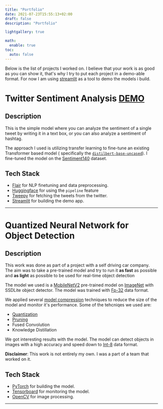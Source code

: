 ```yaml
---
title: "Portfolio"
date: 2021-07-23T15:55:13+02:00
draft: false
description: "Portfolio"

lightgallery: true

math:
  enable: true
toc:
  auto: false
---
```


Below is the list of projects I worked on. I believe that your work is as good as you can show it, that's why I try to put each project in a demo-able format. For now I am using [streamlit](https://streamlit.io) as a tool to demo the models i build. 

# Twitter Sentiment Analysis [DEMO](https://twitter-sentiment.portfolio.wassimseifeddine.com/)

## Description
This is the simple model where you can analyze the sentiment of a single tweet by writing it in a text box, or you can also analyze a sentiment of hashtag.

The approach I used is utilizing transfer learning to fine-tune an existing Transformer based model ( specifically the [`distilbert-base-uncased`](https://huggingface.co/distilbert-base-uncased)). I fine-tuned the model on the [Sentiment140](http://help.sentiment140.com/) dataset.

## Tech Stack
- [Flair](https://github.com/flairNLP/flair) for NLP finetuning and data preprocessing.
- [Huggingface](https://huggingface.co/) for using the `pipeline` feature
- [Tweepy](https://www.tweepy.org/) for fetching the tweets from the twitter.
- [Streamlit](https://streamlit.io/) for building the demo app.

---

# Quantized Neural Network for Object Detection 

## Description
This work was done as part of a project with a self driving car company. The aim was to take a pre-trained model and try to run it **as fast** as possible and **as light** as possible to be used for real-time object detection

The model we used is a [MobileNetV2](https://arxiv.org/abs/1801.04381) pre-trained model on [ImageNet](https://www.image-net.org/) with SSDLite object detector. The model was trained with [Fp-32](https://en.wikipedia.org/wiki/Single-precision_floating-point_format) data format.

We applied several [model compression](https://arxiv.org/abs/1710.09282) techniques to reduce the size of the model and monitor it's performance. Some of the tehcniqes we used are:

- [Quantization](https://arxiv.org/abs/2103.13630)
- [Pruning](https://arxiv.org/abs/2101.09671)
- Fused Convolution
- Knowledge Distillation

We got interesting results with the model. The model can detect objects in images with a high accuracy and speed down to [Int-8](https://www.ibm.com/docs/en/informix-servers/12.10?topic=types-int8) data format.

**Disclaimer**: This work is not entirely my own. I was a part of a team that worked on it.
## Tech Stack
- [PyTorch](https://pytorch.org) for building the model.
- [Tensorboard](https://www.tensorflow.org/tensorboard) for monitoring the model.
- [OpenCV](https://opencv.org) for image processing.

---